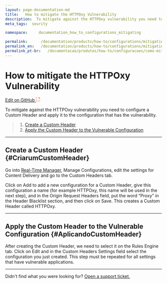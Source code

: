 ```yaml
---
layout: page-documentation-md
title:   How to mitigate the HTTPOxy Vulnerability
description:  To mitigate against the HTTPOxy vulnerability you need to configure a Custom Header and apply it to the configuration that has the vulnerability.
meta_tags:  seurity

namespace:     documentation_how_to_configurations_mitigating

permalink:      /documentation/products/how-to/configurations/mitigating-a-vulnerability-httpoxy/
permalink_en:   /documentation/products/how-to/configurations/mitigating-a-vulnerability-httpoxy/
permalink_pt-br:   /documentacao/produtos/how-to/configuracoes/como-mitigar-vulnerabilidade-httpoxy/
---
```

# How to mitigate the HTTPOxy Vulnerability

[Edit on GitHub <svg width="14" height="14" xmlns="http://www.w3.org/2000/svg"><g fill="none" stroke="#F3652B"><path d="M4.81.71H.672v11.43H12.1V8.001" stroke-width=".8"/><path d="M6.87.786h5.155V5.94M6.31 6.5L12.026.786"/></g></svg>](https://github.com/aziontech/docs_en/edit/master/how-to/configurations/mitigating-a-vulnerability-httpoxy/index.md)

To mitigate against the HTTPOxy vulnerability you need to configure a Custom Header and apply it to the configuration that has the vulnerability.

> 1. [Create a Custom Header](#CriarumCustomHeader)
> 2. [Apply the Custom Header to the Vulnerable Configuration](#AplicandoCustomHeader)

---

## Create a Custom Header {#CriarumCustomHeader}

Go into [Real-Time Manager](https://manager.azion.com/), Manage Configurations, edit the settings for Content Delivery and go to the Custom Headers tab.

Click on Add to add a new configuration for a Custom Header, give this configuration a name (for example HTTPOxy, this name will be used in the next step), and in the Origin Request Headers field, put the word “Proxy” in the Header Blacklist section, and then click on Save. This creates a Custom Header called HTTPOxy.

---

## Apply the Custom Header to the Vulnerable Configuration {#AplicandoCustomHeader}

After creating the Custom Header, we need to select it on the Rules Engine tab. Click on Edit and in the Custom Headers Settings field select the configuration you just created. This step must be repeated for all settings that have vulnerable applications.

---

Didn't find what you were looking for? [Open a support ticket.](https://tickets.azion.com/)
